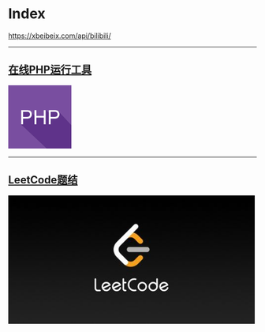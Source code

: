 # Index






https://xbeibeix.com/api/bilibili/

----------------

## [在线PHP运行工具](https://c.runoob.com/compile)

[![在线PHP运行工具](php.png)](https://c.runoob.com/compile)

----------------

## [LeetCode题结](https://leetcode-solution-leetcode-pp.gitbook.io/leetcode-solution/)

![LeetCode题结](./leetcode.jpeg)





